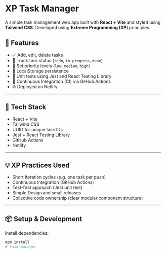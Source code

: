 # XP Task Manager

A simple task management web app built with **React + Vite** and styled using **Tailwind CSS**. Developed using **Extreme Programming (XP)** principles.

## 🚀 Features
- ✅ Add, edit, delete tasks
- 🔁 Track task status (`todo`, `in-progress`, `done`)
- 🎯 Set priority levels (`low`, `medium`, `high`)
- 💾 LocalStorage persistence
- 🧪 Unit tests using Jest and React Testing Library
- 🤖 Continuous Integration (CI) via GitHub Actions
- 🌐 Deployed on Netlify

---

## 🧰 Tech Stack
- React + Vite
- Tailwind CSS
- UUID for unique task IDs
- Jest + React Testing Library
- GitHub Actions
- Netlify

---

## 💡 XP Practices Used
- Short Iteration cycles (e.g. one task per push)
- Continuous Integration (GitHub Actions)
- Test-first approach (Jest unit test)
- Simple Design and small releases
- Collective code ownership (clear modular component structure)

---

## 📦 Setup & Development

Install dependencies:

```bash
npm install
#   t a s k - m a n a g e r  
 